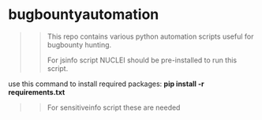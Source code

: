 # bugbountyautomation
>>This repo contains various python automation scripts useful for bugbounty hunting.
>>
>>For jsinfo script
NUCLEI should be pre-installed to run this script.

use this command to install required packages: 
**pip install -r requirements.txt**

>>For sensitiveinfo script these are needed

